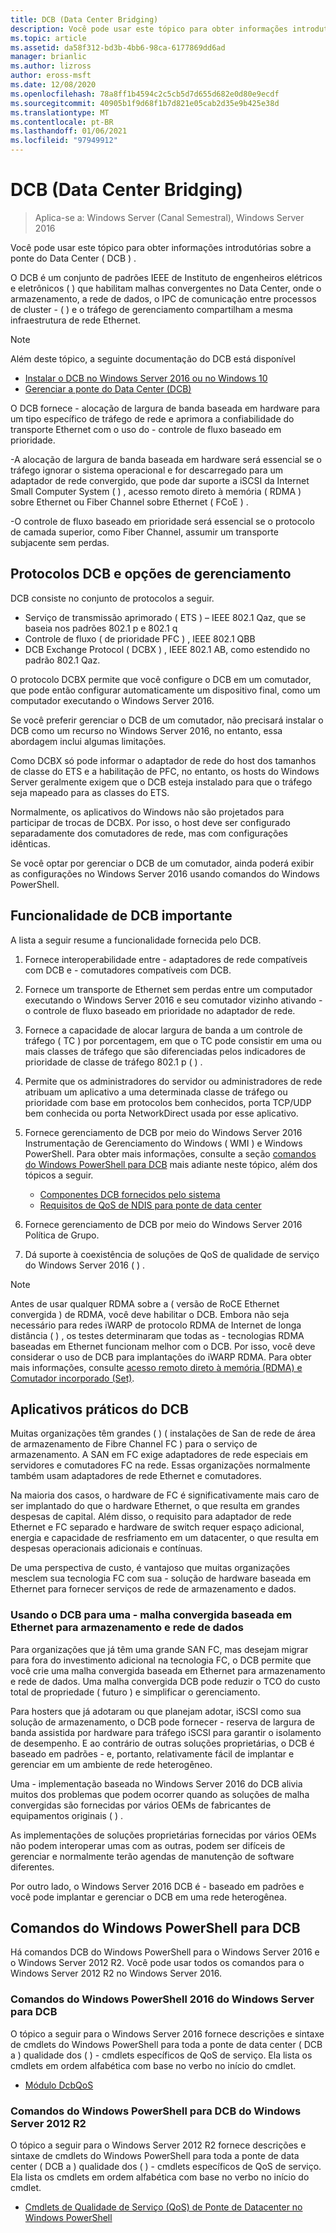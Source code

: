 ```yaml
---
title: DCB (Data Center Bridging)
description: Você pode usar este tópico para obter informações introdutórias sobre a ponte do Data Center no Windows Server 2016.
ms.topic: article
ms.assetid: da58f312-bd3b-4bb6-98ca-6177869dd6ad
manager: brianlic
ms.author: lizross
author: eross-msft
ms.date: 12/08/2020
ms.openlocfilehash: 78a8ff1b4594c2c5cb5d7d655d682e0d80e9ecdf
ms.sourcegitcommit: 40905b1f9d68f1b7d821e05cab2d35e9b425e38d
ms.translationtype: MT
ms.contentlocale: pt-BR
ms.lasthandoff: 01/06/2021
ms.locfileid: "97949912"
---
```

# <a name="data-center-bridging-dcb"></a>DCB \(Data Center Bridging\)

>Aplica-se a: Windows Server (Canal Semestral), Windows Server 2016

Você pode usar este tópico para obter informações introdutórias sobre a ponte do Data Center \( DCB \) .

O DCB é um conjunto de padrões IEEE de Instituto de engenheiros elétricos e eletrônicos \( \) que habilitam malhas convergentes no Data Center, onde o armazenamento, a rede de dados, o IPC de comunicação entre processos de cluster \- \( \) e o tráfego de gerenciamento compartilham a mesma infraestrutura de rede Ethernet.

>[!NOTE]
>Além deste tópico, a seguinte documentação do DCB está disponível
>
>- [Instalar o DCB no Windows Server 2016 ou no Windows 10](dcb-install.md)
>- [Gerenciar a ponte do Data Center (DCB)](dcb-manage.md)

O DCB fornece \- alocação de largura de banda baseada em hardware para um tipo específico de tráfego de rede e aprimora a confiabilidade do transporte Ethernet com o uso do \- controle de fluxo baseado em prioridade.

\-A alocação de largura de banda baseada em hardware será essencial se o tráfego ignorar o sistema operacional e for descarregado para um adaptador de rede convergido, que pode dar suporte a iSCSI da Internet Small Computer System \( \) , acesso remoto direto à memória \( RDMA \) sobre Ethernet ou Fiber Channel sobre Ethernet \( FCoE \) .

\-O controle de fluxo baseado em prioridade será essencial se o protocolo de camada superior, como Fiber Channel, assumir um transporte subjacente sem perdas.

## <a name="dcb-protocols-and-management-options"></a>Protocolos DCB e opções de gerenciamento

DCB consiste no conjunto de protocolos a seguir.

- Serviço de transmissão aprimorado \( ETS \) – IEEE 802.1 Qaz, que se baseia nos padrões 802.1 p e 802.1 q
- Controle de fluxo \( de prioridade PFC \) , IEEE 802.1 QBB
- DCB Exchange Protocol \( DCBX \) , IEEE 802.1 AB, como estendido no padrão 802.1 Qaz.

O protocolo DCBX permite que você configure o DCB em um comutador, que pode então configurar automaticamente um dispositivo final, como um computador executando o Windows Server 2016.

Se você preferir gerenciar o DCB de um comutador, não precisará instalar o DCB como um recurso no Windows Server 2016, no entanto, essa abordagem inclui algumas limitações.

Como DCBX só pode informar o adaptador de rede do host dos tamanhos de classe do ETS e a habilitação de PFC, no entanto, os hosts do Windows Server geralmente exigem que o DCB esteja instalado para que o tráfego seja mapeado para as classes do ETS.

Normalmente, os aplicativos do Windows não são projetados para participar de trocas de DCBX. Por isso, o host deve ser configurado separadamente dos comutadores de rede, mas com configurações idênticas.

Se você optar por gerenciar o DCB de um comutador, ainda poderá exibir as configurações no Windows Server 2016 usando comandos do Windows PowerShell.

##  <a name="important-dcb-functionality"></a>Funcionalidade de DCB importante

A lista a seguir resume a funcionalidade fornecida pelo DCB.

1. Fornece interoperabilidade entre \- adaptadores de rede compatíveis com DCB e \- comutadores compatíveis com DCB.

2. Fornece um transporte de Ethernet sem perdas entre um computador executando o Windows Server 2016 e seu comutador vizinho ativando \- o controle de fluxo baseado em prioridade no adaptador de rede.

3. Fornece a capacidade de alocar largura de banda a um controle de tráfego \( TC \) por porcentagem, em que o TC pode consistir em uma ou mais classes de tráfego que são diferenciadas pelos indicadores de prioridade de classe de tráfego 802.1 p \( \) .

4. Permite que os administradores do servidor ou administradores de rede atribuam um aplicativo a uma determinada classe de tráfego ou prioridade com base em protocolos bem conhecidos, porta TCP/UDP bem conhecida ou porta NetworkDirect usada por esse aplicativo.

5. Fornece gerenciamento de DCB por meio do Windows Server 2016 Instrumentação de Gerenciamento do Windows \( WMI \) e Windows PowerShell. Para obter mais informações, consulte a seção [comandos do Windows PowerShell para DCB](#bkmk_wps) mais adiante neste tópico, além dos tópicos a seguir.
    - [Componentes DCB fornecidos pelo sistema](/windows-hardware/drivers/network/system-provided-dcb-components)
    - [Requisitos de QoS de NDIS para ponte de data center](/windows-hardware/drivers/network/ndis-qos-requirements-for-data-center-bridging)

6. Fornece gerenciamento de DCB por meio do Windows Server 2016 Política de Grupo.

7. Dá suporte à coexistência de soluções de QoS de qualidade de serviço do Windows Server 2016 \( \) .

>[!NOTE]
>Antes de usar qualquer RDMA sobre a \( versão de RoCE Ethernet convergida \) de RDMA, você deve habilitar o DCB. Embora não seja necessário para redes iWARP de protocolo RDMA de Internet de longa distância \( \) , os testes determinaram que todas as \- tecnologias RDMA baseadas em Ethernet funcionam melhor com o DCB. Por isso, você deve considerar o uso de DCB para implantações do iWARP RDMA. Para obter mais informações, consulte [acesso remoto direto à memória (RDMA) e Comutador incorporado (Set)](../../../virtualization/hyper-v-virtual-switch/RDMA-and-Switch-Embedded-Teaming.md).

##  <a name="practical-applications-of-dcb"></a>Aplicativos práticos do DCB

Muitas organizações têm grandes \( \) \( instalações de San de rede de área de armazenamento de Fibre Channel FC \) para o serviço de armazenamento. A SAN em FC exige adaptadores de rede especiais em servidores e comutadores FC na rede. Essas organizações normalmente também usam adaptadores de rede Ethernet e comutadores.

Na maioria dos casos, o hardware de FC é significativamente mais caro de ser implantado do que o hardware Ethernet, o que resulta em grandes despesas de capital. Além disso, o requisito para adaptador de rede Ethernet e FC separado e hardware de switch requer espaço adicional, energia e capacidade de resfriamento em um datacenter, o que resulta em despesas operacionais adicionais e contínuas.

De uma perspectiva de custo, é vantajoso que muitas organizações mesclem sua tecnologia FC com sua \- solução de hardware baseada em Ethernet para fornecer serviços de rede de armazenamento e dados.

### <a name="using-dcb-for-an-ethernet-based-converged-fabric-for-storage-and-data-networking"></a>Usando o DCB para uma \- malha convergida baseada em Ethernet para armazenamento e rede de dados

Para organizações que já têm uma grande SAN FC, mas desejam migrar para fora do investimento adicional na tecnologia FC, o DCB permite que você crie uma malha convergida baseada em Ethernet para armazenamento e rede de dados. Uma malha convergida DCB pode reduzir o TCO do custo total de propriedade \( futuro \) e simplificar o gerenciamento.

Para hosters que já adotaram ou que planejam adotar, iSCSI como sua solução de armazenamento, o DCB pode fornecer \- reserva de largura de banda assistida por hardware para tráfego iSCSI para garantir o isolamento de desempenho. E ao contrário de outras soluções proprietárias, o DCB é baseado em padrões \- e, portanto, relativamente fácil de implantar e gerenciar em um ambiente de rede heterogêneo.

Uma \- implementação baseada no Windows Server 2016 do DCB alivia muitos dos problemas que podem ocorrer quando as soluções de malha convergidas são fornecidas por vários OEMs de fabricantes de equipamentos originais \( \) .

As implementações de soluções proprietárias fornecidas por vários OEMs não podem interoperar umas com as outras, podem ser difíceis de gerenciar e normalmente terão agendas de manutenção de software diferentes.

Por outro lado, o Windows Server 2016 DCB é \- baseado em padrões e você pode implantar e gerenciar o DCB em uma rede heterogênea.

## <a name="windows-powershell-commands-for-dcb"></a><a name="bkmk_wps"></a>Comandos do Windows PowerShell para DCB

Há comandos DCB do Windows PowerShell para o Windows Server 2016 e o Windows Server 2012 R2. Você pode usar todos os comandos para o Windows Server 2012 R2 no Windows Server 2016.

### <a name="windows-server-2016-windows-powershell-commands-for-dcb"></a>Comandos do Windows PowerShell 2016 do Windows Server para DCB

O tópico a seguir para o Windows Server 2016 fornece descrições e sintaxe de cmdlets do Windows PowerShell para toda a ponte de data center \( DCB a \) qualidade dos \( \) \- cmdlets específicos de QoS de serviço. Ela lista os cmdlets em ordem alfabética com base no verbo no início do cmdlet.

- [Módulo DcbQoS](/powershell/module/dcbqos/)

### <a name="windows-server-2012-r2-windows-powershell-commands-for-dcb"></a>Comandos do Windows PowerShell para DCB do Windows Server 2012 R2

O tópico a seguir para o Windows Server 2012 R2 fornece descrições e sintaxe de cmdlets do Windows PowerShell para toda a ponte de data center \( DCB a \) qualidade dos \( \) \- cmdlets específicos de QoS de serviço. Ela lista os cmdlets em ordem alfabética com base no verbo no início do cmdlet.

- [Cmdlets de Qualidade de Serviço (QoS) de Ponte de Datacenter no Windows PowerShell](/powershell/module/dcbqos/)

